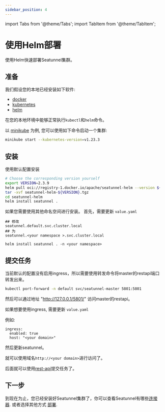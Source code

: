 ```yaml
---
sidebar_position: 4
---
```


import Tabs from '@theme/Tabs';
import TabItem from '@theme/TabItem';

# 使用Helm部署

使用Helm快速部署Seatunnel集群。

## 准备

我们假设您的本地已经安装如下软件:

- [docker](https://docs.docker.com/)
- [kubernetes](https://kubernetes.io/)
- [helm](https://helm.sh/docs/intro/quickstart/)

在您的本地环境中能够正常执行`kubectl`和`helm`命令。
 
以 [minikube](https://minikube.sigs.k8s.io/docs/start/) 为例, 您可以使用如下命令启动一个集群:

```bash
minikube start --kubernetes-version=v1.23.3
```

## 安装

使用默认配置安装
```bash
# Choose the corresponding version yourself
export VERSION=2.3.9
helm pull oci://registry-1.docker.io/apache/seatunnel-helm --version ${VERSION}
tar -xvf seatunnel-helm-${VERSION}.tgz
cd seatunnel-helm
helm install seatunnel .
```

如果您需要使用其他命名空间进行安装。
首先，需要更新 `value.yaml`
```
## 修改
seatunnel.default.svc.cluster.local
## 为
seatunnel.<your namespace >.svc.cluster.local

helm install seatunnel . -n <your namespace>
```

## 提交任务

当前默认的配置没有启用ingress，所以需要使用转发命令将master的restapi端口转发出来。
```bash
kubectl port-forward -n default svc/seatunnel-master 5801:5801
```
然后可以通过地址 "http://127.0.0.1/5801/" 访问master的restapi。

如果想要使用ingress, 需要更新 `value.yaml`

例如:
```commandline
ingress:
  enabled: true
  host: "<your domain>"
```
然后更新seatunnel。

就可以使用域名`http://<your domain>`进行访问了。

后面就可以使用[rest-api](../../seatunnel-engine/rest-api-v2.md)提交任务了。

## 下一步
到现在为止，您已经安装好Seatunnel集群了，你可以查看Seatunnel有哪些[连接器](../../connector-v2).
或者选择其他方式 [部署](../../seatunnel-engine/deployment.md).

